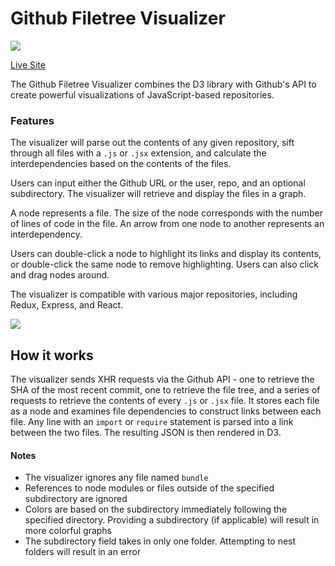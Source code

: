 # Github Filetree Visualizer

![](https://thumbs.gfycat.com/MeatyRecklessButterfly-size_restricted.gif)

[Live Site](https://hanhee-song.github.io/github-visualizer/)

The Github Filetree Visualizer combines the D3 library with Github's API to create powerful visualizations of JavaScript-based repositories.

### Features

The visualizer will parse out the contents of any given repository, sift through all files with a ```.js``` or ```.jsx``` extension, and calculate the interdependencies based on the contents of the files.

Users can input either the Github URL or the user, repo, and an optional subdirectory. The visualizer will retrieve and display the files in a graph.

A node represents a file. The size of the node corresponds with the number of lines of code in the file. An arrow from one node to another represents an interdependency.

Users can double-click a node to highlight its links and display its contents, or double-click the same node to remove highlighting. Users can also click and drag nodes around.

The visualizer is compatible with various major repositories, including Redux, Express, and React.

![](https://thumbs.gfycat.com/DeliriousFarflungAquaticleech-size_restricted.gif)

## How it works

The visualizer sends XHR requests via the Github API - one to retrieve the SHA of the most recent commit, one to retrieve the file tree, and a series of requests to retrieve the contents of every ```.js``` or ```.jsx``` file. It stores each file as a node and examines file dependencies to construct links between each file. Any line with an ```import``` or ```require``` statement is parsed into a link between the two files. The resulting JSON is then rendered in D3.

#### Notes

* The visualizer ignores any file named ```bundle```
* References to node modules or files outside of the specified subdirectory are ignored
* Colors are based on the subdirectory immediately following the specified directory. Providing a subdirectory (if applicable) will result in more colorful graphs
* The subdirectory field takes in only one folder. Attempting to nest folders will result in an error
